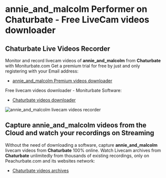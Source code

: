 # annie_and_malcolm Performer on Chaturbate - Free LiveCam videos downloader

## Chaturbate Live Videos Recorder

Monitor and record livecam videos of **annie_and_malcolm** from **Chaturbate** with Moniturbate.com
Get a premium trial for free by just and only registering with your Email address:
* [annie_and_malcolm Premium videos downloader](https://moniturbate.com/request-demo-licence-key.html)

Free livecam videos downloader - Moniturbate Software:
* [Chaturbate videos downloader](https://moniturbate.com/moniturbate-download-software.html)

![annie_and_malcolm livecam videos recorder](https://peachurnet.com/templates/moniturbate-software.png)


## Capture annie_and_malcolm videos from the Cloud and watch your recordings on Streaming

Without the need of downloading a software, capture **annie_and_malcolm** livecam videos from **Chaturbate** 100% online.
Watch Livecam archives from **Chaturbate** unlimitedly from thousands of existing recordings, only on Peachurbate.com and its websites network:
* [Chaturbate videos archives](https://peachurnet.com/)